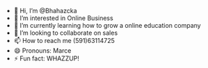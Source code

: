 - 👋 Hi, I’m @Bhahazcka
- 👀 I’m interested in Online Business
- 🌱 I’m currently learning how to grow a online education company
- 💞️ I’m looking to collaborate on sales
- 📫 How to reach me (591)63114725
- 😄 Pronouns: Marce
- ⚡ Fun fact: WHAZZUP!

<!---
Bhahazcka/Bhahazcka is a ✨ special ✨ repository because its `README.md` (this file) appears on your GitHub profile.
You can click the Preview link to take a look at your changes.
--->
